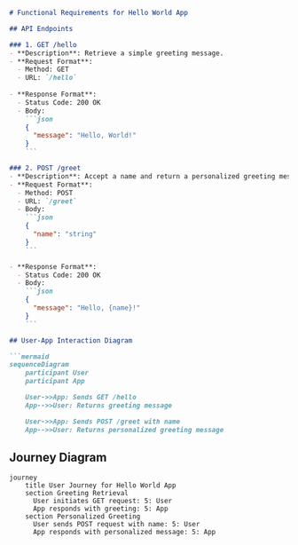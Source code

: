 ```markdown
# Functional Requirements for Hello World App

## API Endpoints

### 1. GET /hello
- **Description**: Retrieve a simple greeting message.
- **Request Format**: 
  - Method: GET
  - URL: `/hello`
  
- **Response Format**:
  - Status Code: 200 OK
  - Body: 
    ```json
    {
      "message": "Hello, World!"
    }
    ```

### 2. POST /greet
- **Description**: Accept a name and return a personalized greeting message.
- **Request Format**:
  - Method: POST
  - URL: `/greet`
  - Body:
    ```json
    {
      "name": "string"
    }
    ```

- **Response Format**:
  - Status Code: 200 OK
  - Body:
    ```json
    {
      "message": "Hello, {name}!"
    }
    ```

## User-App Interaction Diagram

```mermaid
sequenceDiagram
    participant User
    participant App

    User->>App: Sends GET /hello
    App-->>User: Returns greeting message

    User->>App: Sends POST /greet with name
    App-->>User: Returns personalized greeting message
```

## Journey Diagram

```mermaid
journey
    title User Journey for Hello World App
    section Greeting Retrieval
      User initiates GET request: 5: User
      App responds with greeting: 5: App
    section Personalized Greeting
      User sends POST request with name: 5: User
      App responds with personalized message: 5: App
``` 
```
